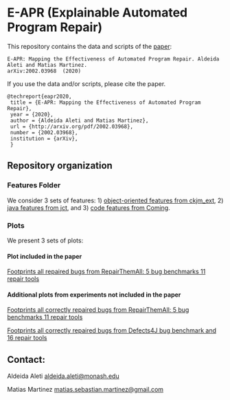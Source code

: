 # E-APR (Explainable Automated Program Repair)

This repository contains the data and scripts of the [paper](https://arxiv.org/abs/2002.03968 ):

```
E-APR: Mapping the Effectiveness of Automated Program Repair. Aldeida Aleti and Matias Martinez. 
arXiv:2002.03968  (2020)
```

If you use the data and/or scripts, please cite the paper. 

```
@techreport{eapr2020,
 title = {E-APR: Mapping the Effectiveness of Automated Program Repair},
 year = {2020},
 author = {Aldeida Aleti and Matias Martinez},
 url = {http://arxiv.org/pdf/2002.03968},
 number = {2002.03968},
 institution = {arXiv},
 }
```


## Repository organization

### Features Folder

We consider 3 sets of features: 1) [object-oriented features from ckjm_ext](features/oo_features.md), 2) [java features from jct](features/java_method_features.md), and 3) [code features from Coming](features/code_features.md).  

### Plots

We present 3 sets of plots:

#### Plot included in the paper
[Footprints all repaired bugs from RepairThemAll: 5 bug benchmarks 11 repair tools](plots/plots-RepairThemAll-all-patches-11-repair-tools/readme.md)

#### Additional plots from experiments not included in the paper

[Footprints all correctly repaired bugs from RepairThemAll: 5 bug benchmarks 11 repair tools](plots/plots-correctness-RepairThemAll-11-repair-tools/readme.md)


[Footprints all correctly repaired bugs from Defects4J bug benchmark and 16 repair tools](plots/plots-correctness-16-repair-tools/readme.md)


## Contact:

Aldeida Aleti <aldeida.aleti@monash.edu>

Matias Martinez <matias.sebastian.martinez@gmail.com>




